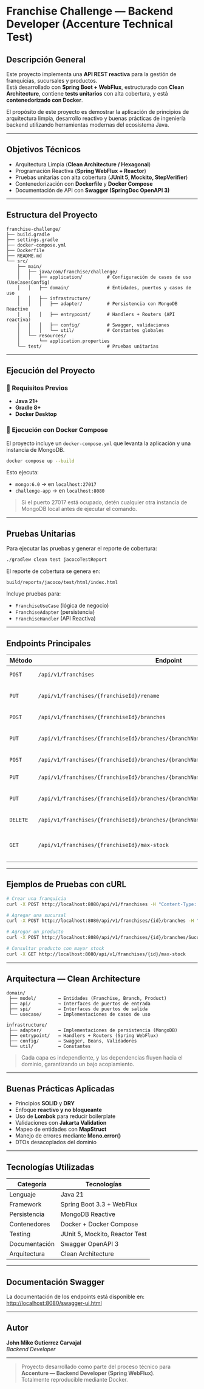 
# Franchise Challenge — Backend Developer (Accenture Technical Test)

## Descripción General

Este proyecto implementa una **API REST reactiva** para la gestión de franquicias, sucursales y productos.  
Está desarrollado con **Spring Boot + WebFlux**, estructurado con **Clean Architecture**, contiene **tests unitarios** con alta cobertura, y está **contenedorizado con Docker**.

El propósito de este proyecto es demostrar la aplicación de principios de arquitectura limpia, desarrollo reactivo y buenas prácticas de ingeniería backend utilizando herramientas modernas del ecosistema Java.

---

## Objetivos Técnicos

-  Arquitectura Limpia (**Clean Architecture / Hexagonal**)
-  Programación Reactiva (**Spring WebFlux + Reactor**)
-  Pruebas unitarias con alta cobertura (**JUnit 5, Mockito, StepVerifier**)
-  Contenedorización con **Dockerfile** y **Docker Compose**
-  Documentación de API con **Swagger (SpringDoc OpenAPI 3)**

---

##  Estructura del Proyecto

```
franchise-challenge/
├── build.gradle
├── settings.gradle
├── docker-compose.yml
├── Dockerfile
├── README.md
└── src/
    ├── main/
    │   ├── java/com/franchise/challenge/
    │   │   ├── application/         # Configuración de casos de uso (UseCasesConfig)
    │   │   ├── domain/              # Entidades, puertos y casos de uso
    │   │   ├── infrastructure/
    │   │   │   ├── adapter/         # Persistencia con MongoDB Reactive
    │   │   │   ├── entrypoint/      # Handlers + Routers (API reactiva)
    │   │   │   ├── config/          # Swagger, validaciones
    │   │   │   └── util/            # Constantes globales
    │   └── resources/
    │       └── application.properties
    └── test/                        # Pruebas unitarias
```

---

##  Ejecución del Proyecto

### 🔹 Requisitos Previos
- **Java 21+**
- **Gradle 8+**
- **Docker Desktop**

### 🔹 Ejecución con Docker Compose
El proyecto incluye un `docker-compose.yml` que levanta la aplicación y una instancia de MongoDB.

```bash
docker compose up --build
```

Esto ejecuta:
- `mongo:6.0` → en `localhost:27017`
- `challenge-app` → en `localhost:8080`

> Si el puerto 27017 está ocupado, detén cualquier otra instancia de MongoDB local antes de ejecutar el comando.

---

## Pruebas Unitarias

Para ejecutar las pruebas y generar el reporte de cobertura:

```bash
./gradlew clean test jacocoTestReport
```

El reporte de cobertura se genera en:
```
build/reports/jacoco/test/html/index.html
```

Incluye pruebas para:
- `FranchiseUseCase` (lógica de negocio)
- `FranchiseAdapter` (persistencia)
- `FranchiseHandler` (API Reactiva)

---

##  Endpoints Principales

| Método | Endpoint | Descripción |
|--------|-----------|-------------|
| `POST` | `/api/v1/franchises` | Crear una franquicia |
| `PUT` | `/api/v1/franchises/{franchiseId}/rename` | Renombrar una franquicia |
| `POST` | `/api/v1/franchises/{franchiseId}/branches` | Agregar una sucursal |
| `PUT` | `/api/v1/franchises/{franchiseId}/branches/{branchName}/rename` | Renombrar una sucursal |
| `POST` | `/api/v1/franchises/{franchiseId}/branches/{branchName}/products` | Agregar un producto |
| `PUT` | `/api/v1/franchises/{franchiseId}/branches/{branchName}/products/{productName}/rename` | Renombrar un producto |
| `PUT` | `/api/v1/franchises/{franchiseId}/branches/{branchName}/products/{productName}/stock` | Actualizar stock de un producto |
| `DELETE` | `/api/v1/franchises/{franchiseId}/branches/{branchName}/products/{productName}` | Eliminar un producto |
| `GET` | `/api/v1/franchises/{franchiseId}/max-stock` | Obtener producto con mayor stock |

---

##  Ejemplos de Pruebas con cURL

```bash
# Crear una franquicia
curl -X POST http://localhost:8080/api/v1/franchises -H "Content-Type: application/json" -d '{"name":"TechZone"}'

# Agregar una sucursal
curl -X POST http://localhost:8080/api/v1/franchises/{id}/branches -H "Content-Type: application/json" -d '{"name":"Sucursal Norte"}'

# Agregar un producto
curl -X POST http://localhost:8080/api/v1/franchises/{id}/branches/Sucursal Norte/products -H "Content-Type: application/json" -d '{"name":"Laptop HP","stock":50}'

# Consultar producto con mayor stock
curl -X GET http://localhost:8080/api/v1/franchises/{id}/max-stock
```

---

##  Arquitectura — Clean Architecture

```
domain/
 ├── model/        → Entidades (Franchise, Branch, Product)
 ├── api/          → Interfaces de puertos de entrada
 ├── spi/          → Interfaces de puertos de salida
 └── usecase/      → Implementaciones de casos de uso

infrastructure/
 ├── adapter/      → Implementaciones de persistencia (MongoDB)
 ├── entrypoint/   → Handlers + Routers (Spring WebFlux)
 ├── config/       → Swagger, Beans, Validadores
 └── util/         → Constantes
```

> Cada capa es independiente, y las dependencias fluyen hacia el dominio, garantizando un bajo acoplamiento.

---

##  Buenas Prácticas Aplicadas

- Principios **SOLID** y **DRY**
- Enfoque **reactivo y no bloqueante**
- Uso de **Lombok** para reducir boilerplate
- Validaciones con **Jakarta Validation**
- Mapeo de entidades con **MapStruct**
- Manejo de errores mediante **Mono.error()**
- DTOs desacoplados del dominio

---

##  Tecnologías Utilizadas

| Categoría | Tecnologías |
|------------|--------------|
| Lenguaje | Java 21 |
| Framework | Spring Boot 3.3 + WebFlux |
| Persistencia | MongoDB Reactive |
| Contenedores | Docker + Docker Compose |
| Testing | JUnit 5, Mockito, Reactor Test |
| Documentación | Swagger OpenAPI 3 |
| Arquitectura | Clean Architecture |

---

##  Documentación Swagger

La documentación de los endpoints está disponible en:  
 [http://localhost:8080/swagger-ui.html](http://localhost:8080/swagger-ui.html)

---

## Autor

**John Mike Gutierrez Carvajal**  
_Backend Developer_


---

> Proyecto desarrollado como parte del proceso técnico para **Accenture — Backend Developer (Spring WebFlux)**.  
> Totalmente reproducible mediante Docker.
